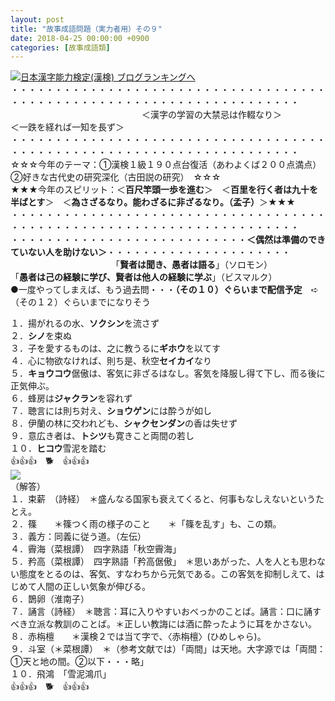 ```yaml
---
layout: post
title: "故事成語問題（実力者用）その９"
date: 2018-04-25 00:00:00 +0900
categories: [故事成語類]
---
```


[![](/syuusyuu9701/assets/images/故事成語問題（実力者用）その９-br_c_3028_1.gif)](http://blog.with2.net/link.php?1659096:3028 "日本漢字能力検定(漢検) ブログランキングへ")[日本漢字能力検定(漢検) ブログランキングへ](http://blog.with2.net/link.php?1659096:3028)  
・・・・・・・・・・・・・・・・・・・・・・・・・・・・・・・・・・・・・・・・・・・・・・・・・・・・・・・・・・・・・・・・・・・・・  
　　　　　　　　　　　　　　　＜漢字の学習の大禁忌は作輟なり＞　　　　　＜一跌を経れば一知を長ず＞　　　　　  
・・・・・・・・・・・・・・・・・・・・・・・・・・・・・・・・・・・・・・・・・・・・・・・・・・・・・・・・・・・・・・・・・・・・・  
☆☆☆今年のテーマ：①漢検１級１９０点台復活（あわよくば２００点満点）　②好きな古代史の研究深化（古田説の研究）　☆☆☆  
★★★今年のスピリット：＜**百尺竿頭一歩を進む**＞　＜**百里を行く者は九十を半ばとす**＞　＜**為さざるなり。能わざるに非ざるなり。（孟子）**＞★★★  
・・・・・・・・・・・・・・・・・・・・・・・・・・・・・・・・・・・・・・・・・・・・・・・・・・・・・・・・・・・・・・・・・・・・・  
・・・・・・・・・・・・・・・・・・・・・・・・・・・**＜偶然は準備のできていない人を助けない＞**・・・・・・・・・・・・・・・・・・・・・  
　　　　　　　　　　　　「**賢者は聞き、愚者は語る**」（ソロモン）　　　　　　　　　「**愚者は己の経験に学び、賢者は他人の経験に学ぶ**」（ビスマルク）  
●一度やってしまえば、もう過去問・・・**（その１０）ぐらいまで配信予定**　➪（その１２）ぐらいまでになりそう  
  
１．揚がれるの水、**ソクシン**を流さず　  
２．**シノ**を束ぬ　　  
３．子を愛するものは、之に教うるに**ギホウ**を以てす　　  
４．心に物欲なければ、則ち是、秋空**セイカイ**なり　  
５．**キョウコウ**倨傲は、客気に非ざるはなし。客気を降服し得て下し、而る後に正気伸ぶ。  
６．蜂房は**ジャクラン**を容れず　  
７．聴言には則ち対え、**ショウゲン**には酔うが如し  
８．伊蘭の林に交われども、**シャクセンダン**の香は失せず　  
９．意広き者は、**トシツ**も寛きこと両間の若し　  
１０．**ヒコウ**雪泥を踏む  
👍👍👍　🐕　👍👍👍  
![](/syuusyuu9701/assets/images/故事成語問題（実力者用）その９-0b173558c1735a78bc2cf3249d8c9b65.png)  
（解答）　　   
１．束薪　（詩経）　＊盛んなる国家も衰えてくると、何事もなしえないというたとえ。  
２．篠　　＊篠つく雨の様子のこと　　＊「篠を乱す」も、この類。  
３．義方：同義に従う道。（左伝）  
４．霽海（菜根譚）　四字熟語「秋空霽海」  
５．矜高（菜根譚）　四字熟語「矜高倨傲」　＊思いあがった、人を人とも思わない態度をとるのは、客気、すなわちから元気である。この客気を抑制しえて、はじめて人間の正しい気象が伸びる。  
６．鵲卵（淮南子）  
７．誦言（詩経）　＊聴言：耳に入りやすいおべっかのことば。誦言：口に誦すべき立派な教訓のことば。＊正しい教誨には酒に酔ったように耳をかさない。  
８．赤栴檀　　＊漢検２では当て字で、〈赤栴檀〉(ひめしゃら)。  
９．斗室（＊菜根譚）　＊（参考文献では）「両間」は天地。大字源では「両間：①天と地の間。②以下・・・略」  
１０．飛鴻　「雪泥鴻爪」  
👍👍👍　🐕　👍👍👍